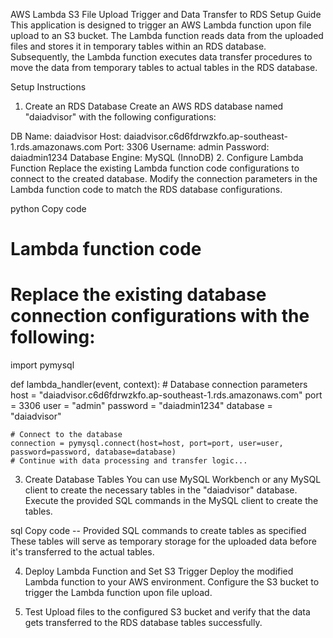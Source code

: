 AWS Lambda S3 File Upload Trigger and Data Transfer to RDS Setup Guide
This application is designed to trigger an AWS Lambda function upon file upload to an S3 bucket. The Lambda function reads data from the uploaded files and stores it in temporary tables within an RDS database. Subsequently, the Lambda function executes data transfer procedures to move the data from temporary tables to actual tables in the RDS database.

Setup Instructions
1. Create an RDS Database
Create an AWS RDS database named "daiadvisor" with the following configurations:

DB Name: daiadvisor
Host: daiadvisor.c6d6fdrwzkfo.ap-southeast-1.rds.amazonaws.com
Port: 3306
Username: admin
Password: daiadmin1234
Database Engine: MySQL (InnoDB)
2. Configure Lambda Function
Replace the existing Lambda function code configurations to connect to the created database. Modify the connection parameters in the Lambda function code to match the RDS database configurations.

python
Copy code
# Lambda function code
# Replace the existing database connection configurations with the following:

import pymysql

def lambda_handler(event, context):
    # Database connection parameters
    host = "daiadvisor.c6d6fdrwzkfo.ap-southeast-1.rds.amazonaws.com"
    port = 3306
    user = "admin"
    password = "daiadmin1234"
    database = "daiadvisor"
    
    # Connect to the database
    connection = pymysql.connect(host=host, port=port, user=user, password=password, database=database)
    # Continue with data processing and transfer logic...
3. Create Database Tables
You can use MySQL Workbench or any MySQL client to create the necessary tables in the "daiadvisor" database. Execute the provided SQL commands in the MySQL client to create the tables.

sql
Copy code
-- Provided SQL commands to create tables as specified
These tables will serve as temporary storage for the uploaded data before it's transferred to the actual tables.

4. Deploy Lambda Function and Set S3 Trigger
Deploy the modified Lambda function to your AWS environment. Configure the S3 bucket to trigger the Lambda function upon file upload.

5. Test
Upload files to the configured S3 bucket and verify that the data gets transferred to the RDS database tables successfully.
